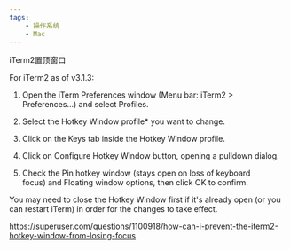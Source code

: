 ```yaml
---
tags:
    - 操作系统
    - Mac
---
```


iTerm2置顶窗口

For iTerm2 as of v3.1.3:

1. Open the iTerm Preferences window (Menu bar: iTerm2 > Preferences...) and select Profiles.

1. Select the Hotkey Window profile* you want to change.

1. Click on the Keys tab inside the Hotkey Window profile.

1. Click on Configure Hotkey Window button, opening a pulldown dialog.

1. Check the Pin hotkey window (stays open on loss of keyboard focus) and Floating window options, then click OK to confirm.

You may need to close the Hotkey Window first if it's already open (or you can restart iTerm) in order for the changes to take effect.





https://superuser.com/questions/1100918/how-can-i-prevent-the-iterm2-hotkey-window-from-losing-focus

